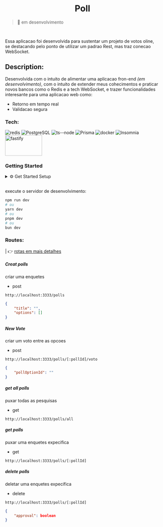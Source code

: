 <div align="center">


# Poll
</div>

  > 🚧 em desenvolvimento

<br/>


Essa aplicacao foi desenvolvida para sustentar um projeto de votos oline, se destacando pelo ponto de utilizar um padrao Rest, mas traz conecao WebSocket.

## Description:

Desenvolvida com o intuito de alimentar uma aplicacao fron-end _(em desenvolvimento)_, com o intuito de extender meus cohecimentos e praticar novos bancos como o Redis e a tech WebSocket, e trazer funcionalidades interesante para uma aplicacao web como:
 - Retorno em tempo real
 - Validacao segura
  
### Tech:
![redis](https://img.shields.io/badge/redis-%23DD0031.svg?&style=for-the-badge&logo=redis&logoColor=white)
![PostgreSQL](https://img.shields.io/badge/PostgreSQL-316192?style=for-the-badge&logo=postgresql&logoColor=white)
![ts--node](https://img.shields.io/badge/ts--node-3178C6?style=for-the-badge&logo=ts-node&logoColor=white)
![Prisma](https://img.shields.io/badge/Prisma-3982CE?style=for-the-badge&logo=Prisma&logoColor=white)
![docker](https://img.shields.io/badge/docker-%230db7ed.svg?style=for-the-badge&logo=docker&logoColor=white)
![Insomnia](https://img.shields.io/badge/Insomnia-4000BF?logo=insomnia&logoColor=white&style=for-the-badge)
<img src="https://fastify.dev/img/logos/fastify-white.svg" alt="fastify" width="120" height="67">


### Getting Started


<details>

  <summary>⚙️ Get Started Setup</summary>
  

  
  Primeiro, execute o a instalação dos pacotes:

 ```bash
npm install
# ou
yarn install
# ou
pnpm install
# ou
bun install
```

inicie o docker:
```bash
docker compose up -d
# ou
sudo docker compose up -d
```

A maneira mais fácil de explorar e manipular seus dados em todos os seus projetos Prisma.
 > - [Prisma/studio](https://github.com/prisma/studio)
 > 
 > __para melhor visualizacao do banco de cados utilize__:
 > ```bash
 >  npx prsima studio
 > 
 >  # certifique que o docker e o servidor esteja rodando
 > ``` 

</details>

</br>

execute o servidor de desenvolvimento:

 ```bash
npm run dev
# ou
yarn dev
# ou
pnpm dev
# ou
bun dev
```

### Routes:

| 👉 [rotas em mais detalhes](./MD/routers.md)

##### Creat polls
criar uma enquetes
 - post
```http
http://localhost:3333/polls
```
```json
{
	"title": "",
	"options": []
}
```

##### New Vote
criar um voto entre as opcoes
 - post
```http
http://localhost:3333/polls/[:pollId]/voto
```
```json
{
	"pollOptionId": ""
}
```

##### get all polls
puxar todas as pesquisas
 - get
```http
http://localhost:3333/polls/all
```

##### get polls
puxar uma enquetes expecifica
 - get
```http
http://localhost:3333/polls/[:pollId]
```

##### delete polls
deletar uma enquetes expecifica
 - delete
```http
http://localhost:3333/polls/[:pollId]
```
```json
{
	"approval": boolean
}
```
